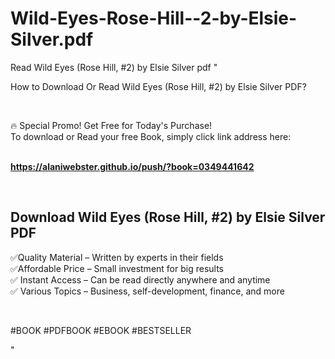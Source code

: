 # Wild-Eyes-Rose-Hill--2-by-Elsie-Silver.pdf
Read Wild Eyes (Rose Hill, #2) by Elsie Silver pdf
"<p>How to Download Or Read Wild Eyes (Rose Hill, #2) by Elsie Silver PDF?</p>
<p>&nbsp;</p>
<p>&#128293;  Special Promo! Get Free for Today's Purchase!<br />To download or Read your free Book, simply click link address here:&nbsp;<br />&nbsp;</p>
<p><a href=""https://alaniwebster.github.io/push/?book=0349441642""><strong>https://alaniwebster.github.io/push/?book=0349441642</strong></a></p>
<p>&nbsp;</p>
<h2>Download Wild Eyes (Rose Hill, #2) by Elsie Silver PDF</h2>
<p>&#x2705;Quality Material &ndash; Written by experts in their fields<br />&#x2705;Affordable Price &ndash; Small investment for big results<br />&#x2705; Instant Access &ndash; Can be read directly anywhere and anytime<br />&#x2705; Various Topics &ndash; Business, self-development, finance, and more</p>
<p>&nbsp;</p>
<p>#BOOK #PDFBOOK #EBOOK #BESTSELLER</p>
"
